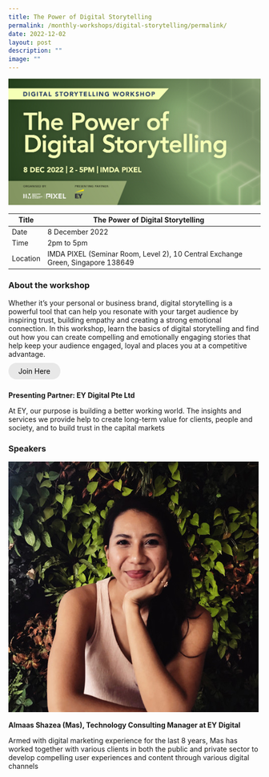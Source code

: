 ```yaml
---
title: The Power of Digital Storytelling
permalink: /monthly-workshops/digital-storytelling/permalink/
date: 2022-12-02
layout: post
description: ""
image: ""
---
```

![8decds](/images/Events/Digital%20storytelling/ds8dec.jpg)

| Title | The Power of Digital Storytelling | | 
| -------- | -------- | --------| 
| Date  | 8 December 2022  | 
| Time  | 2pm to 5pm  |
| Location  | IMDA PIXEL (Seminar Room, Level 2), 10 Central Exchange Green, Singapore 138649 |

### About the workshop

Whether it’s your personal or business brand, digital storytelling is a powerful tool that can help you resonate with your target audience by inspiring trust, building empathy and creating a strong emotional connection. In this workshop, learn the basics of digital storytelling and find out how you can create compelling and emotionally engaging stories that help keep your audience engaged, loyal and places you at a competitive advantage.
<br><br><a href="https://imda-pixel.sg/event/371" target="_blank" style="background-color: #E8E8E8; color: black; text-decoration: none; border-radius: 100px; padding-left: 20px; padding-right: 20px; padding-top:8px; padding-bottom:8px">Join Here </a><br><br>

**Presenting Partner: EY Digital Pte Ltd**

At EY, our purpose is building a better working world. The insights and services we provide help to create long-term value for clients, people and society, and to build trust in the capital markets

### Speakers 

![mas](/images/Events/Digital%20storytelling/mas.jpg)

**Almaas Shazea (Mas), Technology Consulting Manager at EY Digital**

Armed with digital marketing experience for the last 8 years, Mas has worked together with various clients in both the public and private sector to develop compelling user experiences and content through various digital channels